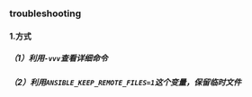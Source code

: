 ### troubleshooting

#### 1.方式

##### （1）利用`-vvv`查看详细命令

##### （2）利用`ANSIBLE_KEEP_REMOTE_FILES=1`这个变量，保留临时文件
